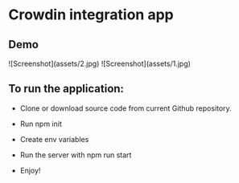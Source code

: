 <h1>Crowdin integration app</h1>
<h2>Demo</h2>
![Screenshot](assets/2.jpg)
![Screenshot](assets/1.jpg)
<h2>To run the application:</h2>

- Clone or download source code from current Github repository.

- Run npm init

- Create env variables

- Run the server with npm run start

- Enjoy!
